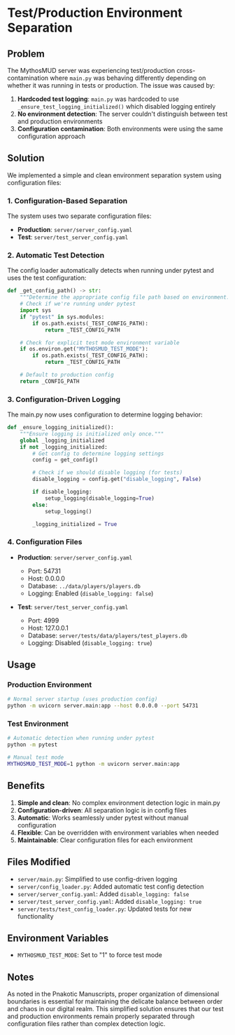# Test/Production Environment Separation

## Problem

The MythosMUD server was experiencing test/production cross-contamination where `main.py` was behaving differently depending on whether it was running in tests or production. The issue was caused by:

1. **Hardcoded test logging**: `main.py` was hardcoded to use `_ensure_test_logging_initialized()` which disabled logging entirely
2. **No environment detection**: The server couldn't distinguish between test and production environments
3. **Configuration contamination**: Both environments were using the same configuration approach

## Solution

We implemented a simple and clean environment separation system using configuration files:

### 1. Configuration-Based Separation

The system uses two separate configuration files:
- **Production**: `server/server_config.yaml`
- **Test**: `server/test_server_config.yaml`

### 2. Automatic Test Detection

The config loader automatically detects when running under pytest and uses the test configuration:

```python
def _get_config_path() -> str:
    """Determine the appropriate config file path based on environment."""
    # Check if we're running under pytest
    import sys
    if "pytest" in sys.modules:
        if os.path.exists(_TEST_CONFIG_PATH):
            return _TEST_CONFIG_PATH

    # Check for explicit test mode environment variable
    if os.environ.get("MYTHOSMUD_TEST_MODE"):
        if os.path.exists(_TEST_CONFIG_PATH):
            return _TEST_CONFIG_PATH

    # Default to production config
    return _CONFIG_PATH
```

### 3. Configuration-Driven Logging

The main.py now uses configuration to determine logging behavior:

```python
def _ensure_logging_initialized():
    """Ensure logging is initialized only once."""
    global _logging_initialized
    if not _logging_initialized:
        # Get config to determine logging settings
        config = get_config()

        # Check if we should disable logging (for tests)
        disable_logging = config.get("disable_logging", False)

        if disable_logging:
            setup_logging(disable_logging=True)
        else:
            setup_logging()

        _logging_initialized = True
```

### 4. Configuration Files

- **Production**: `server/server_config.yaml`
  - Port: 54731
  - Host: 0.0.0.0
  - Database: `../data/players/players.db`
  - Logging: Enabled (`disable_logging: false`)

- **Test**: `server/test_server_config.yaml`
  - Port: 4999
  - Host: 127.0.0.1
  - Database: `server/tests/data/players/test_players.db`
  - Logging: Disabled (`disable_logging: true`)

## Usage

### Production Environment
```bash
# Normal server startup (uses production config)
python -m uvicorn server.main:app --host 0.0.0.0 --port 54731
```

### Test Environment
```bash
# Automatic detection when running under pytest
python -m pytest

# Manual test mode
MYTHOSMUD_TEST_MODE=1 python -m uvicorn server.main:app
```

## Benefits

1. **Simple and clean**: No complex environment detection logic in main.py
2. **Configuration-driven**: All separation logic is in config files
3. **Automatic**: Works seamlessly under pytest without manual configuration
4. **Flexible**: Can be overridden with environment variables when needed
5. **Maintainable**: Clear configuration files for each environment

## Files Modified

- `server/main.py`: Simplified to use config-driven logging
- `server/config_loader.py`: Added automatic test config detection
- `server/server_config.yaml`: Added `disable_logging: false`
- `server/test_server_config.yaml`: Added `disable_logging: true`
- `server/tests/test_config_loader.py`: Updated tests for new functionality

## Environment Variables

- `MYTHOSMUD_TEST_MODE`: Set to "1" to force test mode

## Notes

As noted in the Pnakotic Manuscripts, proper organization of dimensional boundaries is essential for maintaining the delicate balance between order and chaos in our digital realm. This simplified solution ensures that our test and production environments remain properly separated through configuration files rather than complex detection logic.
